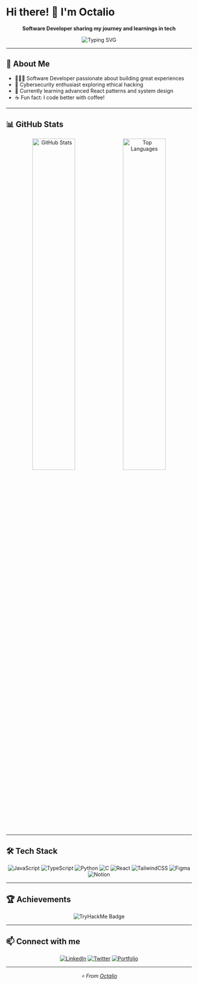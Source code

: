 # Hi there! 👋 I'm Octalio

<div align="center">
  
**Software Developer sharing my journey and learnings in tech**

<img src="https://readme-typing-svg.herokuapp.com?font=Fira+Code&size=22&pause=1000&color=36BCF7&center=true&width=500&lines=Full+Stack+Developer;Cybersecurity+Enthusiast;Always+Learning" alt="Typing SVG" />

</div>

---

## 🚀 About Me

- 👩🏻‍💻 Software Developer passionate about building great experiences
- 🔐 Cybersecurity enthusiast exploring ethical hacking
- 🌱 Currently learning advanced React patterns and system design
- ☕ Fun fact: I code better with coffee!

---

## 📊 GitHub Stats

<div align="center">
  <img width="48%" src="https://github-readme-stats-salesp07.vercel.app/api?username=xctalio&count_private=true&show_icons=true&theme=react&border_radius=10" alt="GitHub Stats" />
  <img width="48%" src="https://github-readme-stats.vercel.app/api/top-langs/?username=xctalio&layout=compact&theme=react&border_radius=10" alt="Top Languages" />
</div>

---

## 🛠️ Tech Stack

<div align="center">

![JavaScript](https://img.shields.io/badge/JavaScript-F7DF1E?style=for-the-badge&logo=javascript&logoColor=black)
![TypeScript](https://img.shields.io/badge/TypeScript-007ACC?style=for-the-badge&logo=typescript&logoColor=white)
![Python](https://img.shields.io/badge/Python-3776AB?style=for-the-badge&logo=python&logoColor=white)
![C](https://img.shields.io/badge/C-00599C?style=for-the-badge&logo=c&logoColor=white)
![React](https://img.shields.io/badge/React-20232A?style=for-the-badge&logo=react&logoColor=61DAFB)
![TailwindCSS](https://img.shields.io/badge/TailwindCSS-38B2AC?style=for-the-badge&logo=tailwind-css&logoColor=white)
![Figma](https://img.shields.io/badge/Figma-F24E1E?style=for-the-badge&logo=figma&logoColor=white)
![Notion](https://img.shields.io/badge/Notion-000000?style=for-the-badge&logo=notion&logoColor=white)

</div>

---

## 🏆 Achievements

<div align="center">
  <img src="https://tryhackme-badges.s3.amazonaws.com/Kioo.png" alt="TryHackMe Badge" />
</div>

---

## 📫 Connect with me

<div align="center">
  
[![LinkedIn](https://img.shields.io/badge/LinkedIn-0077B5?style=for-the-badge&logo=linkedin&logoColor=white)](https://linkedin.com/in/oct4)
[![Twitter](https://img.shields.io/badge/Twitter-1DA1F2?style=for-the-badge&logo=twitter&logoColor=white)](https://twitter.com/your-handle)
[![Portfolio](https://img.shields.io/badge/Portfolio-FF5722?style=for-the-badge&logo=google-chrome&logoColor=white)](https://your-portfolio.com)

</div>

---

<div align="center">
  <i>⭐ From <a href="https://github.com/xctalio">Octalio</a></i>
</div>
